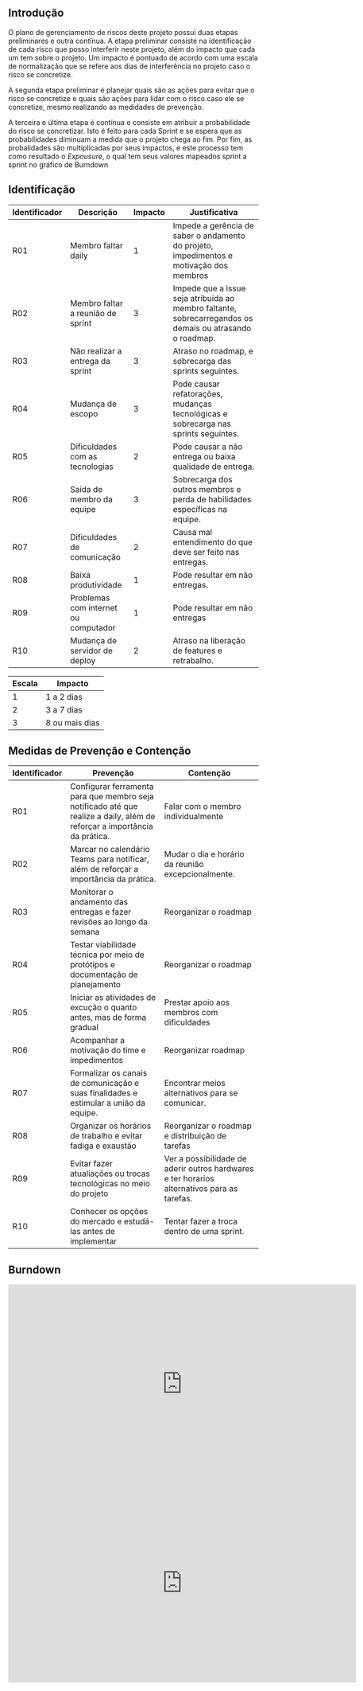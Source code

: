 ## Introdução

O plano de gerenciamento de riscos deste projeto possui duas etapas preliminares e outra contínua. A etapa preliminar consiste na identificação de cada risco que posso interferir neste projeto, além do impacto que cada um tem sobre o projeto. Um impacto é pontuado de acordo com uma escala de normalização que se refere aos dias de interferência no projeto caso o risco se concretize.

A segunda etapa preliminar é planejar quais são as ações para evitar que o risco se concretize e quais são ações para lidar com o risco caso ele se concretize, mesmo realizando as medidades de prevenção.

A terceira e última etapa é contínua e consiste em atribuir a probabilidade do risco se concretizar. Isto é feito para cada Sprint e se espera que as probabilidades diminuam a medida que o projeto chega ao fim. Por fim, as probalidades são multiplicadas por seus impactos, e este processo tem como resultado o *Expousure*, o qual tem seus valores mapeados sprint a sprint no gráfico de Burndown

## Identificação 

| Identificador | Descrição                            | Impacto | Justificativa
| -------- | ------------------------------------ | ------- | -------
| R01      | Membro faltar daily                  | 1       | Impede a gerência de saber o andamento do projeto, impedimentos e motivação dos membros|
| R02      | Membro faltar a reunião de sprint    | 3       | Impede que a issue seja atribuida ao membro faltante, sobrecarregandos os demais ou atrasando o roadmap.
| R03      | Não realizar a entrega da sprint     | 3       | Atraso no roadmap, e sobrecarga das sprints seguintes.
| R04      | Mudança de escopo                    | 3       | Pode causar refatorações, mudanças tecnológicas e sobrecarga nas sprints seguintes.
| R05      | Dificuldades com as tecnologias      | 2       | Pode causar a não entrega ou baixa qualidade de entrega.
| R06      | Saída de membro da equipe            | 3       | Sobrecarga dos outros membros e perda de habilidades específicas na equipe.
| R07      | Dificuldades de comunicação          | 2       | Causa mal entendimento do que deve ser feito nas entregas.
| R08      | Baixa produtividade                  | 1       | Pode resultar em não entregas.
| R09      | Problemas com internet ou computador | 1       | Pode resultar em não entregas
| R10      | Mudança de servidor de deploy        | 2       | Atraso na liberação de features e retrabalho.

| Escala | Impacto                            | 
| -------- | ------------------------------------ | 
| 1      | 1 a 2 dias                  | 
| 2      | 3 a 7 dias   | 
| 3      | 8 ou mais dias    | 



## Medidas de Prevenção e Contenção
| Identificador | Prevenção                            | Contenção |
| -------- | ------------------------------------ | ------- |
| R01      | Configurar ferramenta para que membro seja notificado até que realize a daily, além de reforçar a importância da prática.               |  Falar com o membro individualmente  |
| R02      | Marcar no calendário Teams para notificar,  além de reforçar a importância da prática.     | Mudar o dia e horário da reunião excepcionalmente.
| R03      |  Monitorar o andamento das entregas e fazer revisões ao longo da semana   | Reorganizar o roadmap |
| R04      |   Testar viabilidade técnica por meio de protótipos e documentação de planejamento    |Reorganizar o roadmap |
| R05      |   Iniciar as atividades de excução o quanto antes, mas de forma gradual  | Prestar apoio aos membros com dificuldades
| R06      | Acompanhar a motivação do time e impedimentos   | Reorganizar roadmap |
| R07      |  Formalizar os canais de comunicação e suas finalidades e estimular a união da equipe.   | Encontrar meios alternativos para se comunicar. 
| R08      |  Organizar os horários de trabalho e evitar fadiga e exaustão  | Reorganizar o roadmap e distribuição de tarefas
| R09      |  Evitar fazer atualiações ou trocas tecnológicas no meio do projeto   | Ver a possibilidade de aderir outros hardwares e ter horarios alternativos para as tarefas.
| R10      |  Conhecer os opções do mercado e estudá-las antes de implementar    | Tentar fazer a troca dentro de uma sprint.

## Burndown

<iframe
  src="https://docs.google.com/spreadsheets/d/e/2PACX-1vTg_BVS-wVBtDl00VvJyM4GzRYlKYsPOqCd9xFT6dIOmKbf1SZfodZaWLdycIR0pg_E6hweG_8ZQqr8/pubchart?oid=1049940751&format=interactive"
  width="700"
  height="400"
  frameborder="0">
</iframe>

<iframe
  src="https://docs.google.com/spreadsheets/d/e/2PACX-1vTg_BVS-wVBtDl00VvJyM4GzRYlKYsPOqCd9xFT6dIOmKbf1SZfodZaWLdycIR0pg_E6hweG_8ZQqr8/pubchart?oid=932812858&format=interactive"
  width="700"
  height="400"
  frameborder="0">
</iframe>

